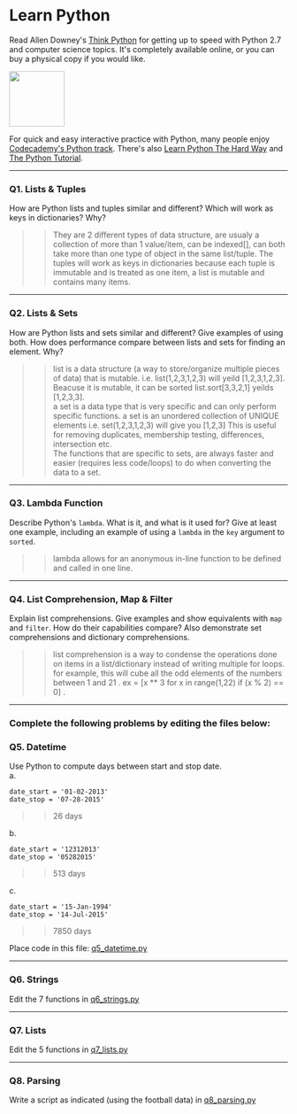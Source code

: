 # Learn Python

Read Allen Downey's [Think Python](http://www.greenteapress.com/thinkpython/) for getting up to speed with Python 2.7 and computer science topics. It's completely available online, or you can buy a physical copy if you would like.

<a href="http://www.greenteapress.com/thinkpython/"><img src="img/think_python.png" style="width: 100px;" target="_blank"></a>

For quick and easy interactive practice with Python, many people enjoy [Codecademy's Python track](http://www.codecademy.com/en/tracks/python). There's also [Learn Python The Hard Way](http://learnpythonthehardway.org/book/) and [The Python Tutorial](https://docs.python.org/2/tutorial/).

---

### Q1. Lists &amp; Tuples

How are Python lists and tuples similar and different? Which will work as keys in dictionaries? Why?

>> They are 2 different types of data structure, are usualy a collection of more than 1 value/item, can be indexed[], can both take more than one type of object in the same list/tuple. The tuples will work as keys in dictionaries because each tuple is immutable and is treated as one item, a list is mutable and contains many items. 

---

### Q2. Lists &amp; Sets

How are Python lists and sets similar and different? Give examples of using both. How does performance compare between lists and sets for finding an element. Why?

>> list is a data structure (a way to store/organize multiple pieces of data) that is mutable. i.e. list(1,2,3,1,2,3) will yeild [1,2,3,1,2,3].   Beacuse it is mutable, it can be sorted  list.sort[3,3,2,1] yeilds [1,2,3,3].  
>> a set is a data type that is very specific and can only perform specific functions. a set is an unordered collection of UNIQUE elements i.e. set(1,2,3,1,2,3) will give you [1,2,3]  This is useful for removing duplicates, membership testing, differences, intersection etc.   
The functions that are specific to sets, are always faster and easier (requires less code/loops) to do when converting the data to a set. 

---

### Q3. Lambda Function

Describe Python's `lambda`. What is it, and what is it used for? Give at least one example, including an example of using a `lambda` in the `key` argument to `sorted`.

>> lambda allows for an anonymous in-line function to be defined and called in one line. 

---

### Q4. List Comprehension, Map &amp; Filter

Explain list comprehensions. Give examples and show equivalents with `map` and `filter`. How do their capabilities compare? Also demonstrate set comprehensions and dictionary comprehensions.

>> list comprehension is a way to condense the operations done on items in a list/dictionary instead of writing multiple for loops.  for example, this will cube all the odd elements of the numbers between 1 and 21 .  ex = [x ** 3 for x in range(1,22) if (x % 2) == 0] . 
---

### Complete the following problems by editing the files below:

### Q5. Datetime
Use Python to compute days between start and stop date.   
a.  

```
date_start = '01-02-2013'    
date_stop = '07-28-2015'
```

>> 26 days

b.  
```
date_start = '12312013'  
date_stop = '05282015'  
```

>> 513  days

c.  
```
date_start = '15-Jan-1994'      
date_stop = '14-Jul-2015'  
```

>> 7850 days

Place code in this file: [q5_datetime.py](python/q5_datetime.py)

---

### Q6. Strings
Edit the 7 functions in [q6_strings.py](python/q6_strings.py)

---

### Q7. Lists
Edit the 5 functions in [q7_lists.py](python/q7_lists.py)

---

### Q8. Parsing
Write a script as indicated (using the football data) in [q8_parsing.py](python/q8_parsing.py)





